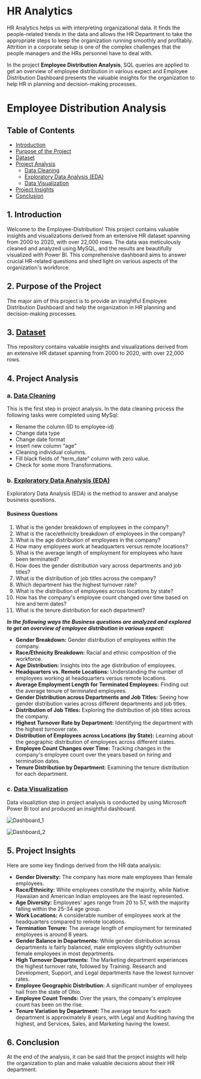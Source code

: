 # HR Analytics
HR Analytics helps us with interpreting organizational data. It finds the people-related trends in the data and allows the HR Department to take the appropriate steps to keep the organization running smoothly and profitably. Attrition in a corporate setup is one of the complex challenges that the people managers and the HRs personnel have to deal with.

In the project **Employee Distribution Analysis**, SQL queries are applied to get an overview of employee distribution in various expect and Employee Distribution Dashboard presents the valuable insights for the organization to help HR in planning and decision-making processes. 

# Employee Distribution Analysis
## Table of Contents
- [Introduction](https://github.com/samia-dola/Employee-Distribution-Report/blob/main/README.md#1-introduction)
- [Purpose of the Project](https://github.com/samia-dola/Employee-Distribution-Report/blob/main/README.md#2-purpose-of-the-project)
- [Dataset](https://github.com/samia-dola/Employee-Distribution-Report/blob/main/README.md#3-dataset)
- [Project Analysis](https://github.com/samia-dola/Employee-Distribution-Report/blob/main/README.md#4-project-analysis)
  - [Data Cleaning](https://github.com/samia-dola/Employee-Distribution-Report/blob/main/README.md#a-data-cleaning)
  - [Exploratory Data Analysis (EDA)](https://github.com/samia-dola/Employee-Distribution-Report/blob/main/README.md#b-exploratory-data-analysis-eda)
  - [Data Visualization](https://github.com/samia-dola/Employee-Distribution-Report/blob/main/README.md#c-data-visualization)
- [Project Insights](https://github.com/samia-dola/Employee-Distribution-Report/blob/main/README.md#6-project-insights)
- [Conclusion](https://github.com/samia-dola/Employee-Distribution-Report/blob/main/README.md#7-conclusion)

## 1. Introduction
Welcome to the Employee-Distribution! This project contains valuable insights and visualizations derived from an extensive HR dataset spanning from 2000 to 2020, with over 22,000 rows. The data was meticulously cleaned and analyzed using MySQL, and the results are beautifully visualized with Power BI. This comprehensive dashboard aims to answer crucial HR-related questions and shed light on various aspects of the organization's workforce.

## 2. Purpose of the Project 
The major aim of this project is to provide an insightful Employee Distribution Dashboard and help the organization in HR planning and decision-making processes. 

## 3. [Dataset](https://github.com/samia-dola/Employee-Distribution-Analysis/tree/main/Datasets)
This repository contains valuable insights and visualizations derived from an extensive HR dataset spanning from 2000 to 2020, with over 22,000 rows.

## 4. Project Analysis
### a. [Data Cleaning](https://github.com/samia-dola/Employee-Distribution-Analysis/blob/main/Queries/Data%20Cleaning.sql)
This is the first step in project analysis. In the data cleaning process the following tasks were completed using MySql:
- Rename the column (ID to employee-id)
- Change data type
- Change date format
- Insert new column “age”
- Cleaning individual columns.
- Fill black fields of “term_date” column with zero value.
- Check for some more Transformations.

### b. [Exploratory Data Analysis (EDA)](https://github.com/samia-dola/Employee-Distribution-Analysis/blob/main/Queries/Business%20Qsn.sql)
 Exploratory Data Analysis (EDA) is the method to answer and analyse business questions.
    
#### Business Questions
1. What is the gender breakdown of employees in the company?
2. What is the race/ethnicity breakdown of employees in the company?
3. What is the age distribution of employees in the company?
4. How many employees work at headquarters versus remote locations?
5. What is the average length of employment for employees who have been terminated?
6. How does the gender distribution vary across departments and job titles?
7. What is the distribution of job titles across the company?
8. Which department has the highest turnover rate?
9. What is the distribution of employees across locations by state?
10. How has the company's employee count changed over time based on hire and term dates?
11. What is the tenure distribution for each department?


***In the following ways the Business questions are analyzed and explored to get an overview of employee distribution in various expect:***

- **Gender Breakdown:** Gender distribution of employees within the company.
- **Race/Ethnicity Breakdown:** Racial and ethnic composition of the workforce.
- **Age Distribution:** Insights into the age distribution of employees.
- **Headquarters vs. Remote Locations:** Understanding the number of employees working at headquarters versus remote locations.
- **Average Employment Length for Terminated Employees:** Finding out the average tenure of terminated employees.
- **Gender Distribution across Departments and Job Titles:** Seeing how gender distribution varies across different departments and job titles.
- **Distribution of Job Titles:** Exploring the distribution of job titles across the company.
- **Highest Turnover Rate by Department:** Identifying the department with the highest turnover rate.
- **Distribution of Employees across Locations (by State):** Learning about the geographic distribution of employees across different states.
- **Employee Count Changes over Time:** Tracking changes in the company's employee count over the years based on hiring and termination dates.
- **Tenure Distribution by Department:** Examining the tenure distribution for each department.


### c. [Data Visualization](https://github.com/samia-dola/Employee-Distribution-Analysis/tree/main/Report)
Data visualiztion step in project analysis is conducted by using Microsoft Power Bi tool and produced an insightful dashboard.

![Dashboard_1](https://github.com/samia-dola/Employee-Distribution-Report/assets/150064729/f9a38190-5e04-4084-89f4-82af6da46fa4)

![Dashboard_2](https://github.com/samia-dola/Employee-Distribution-Report/assets/150064729/17c67be2-3ddb-482b-93af-369f00b3d37a)


## 5. Project Insights 
Here are some key findings derived from the HR data analysis:

- **Gender Diversity:** The company has more male employees than female employees.
- **Race/Ethnicity:** White employees constitute the majority, while Native Hawaiian and American Indian employees are the least represented.
- **Age Diversity:** Employees' ages range from 20 to 57, with the majority falling within the 25-34 age group.
- **Work Locations:** A considerable number of employees work at the headquarters compared to remote locations.
- **Termination Tenure:** The average length of employment for terminated employees is around 8 years.
- **Gender Balance in Departments:** While gender distribution across departments is fairly balanced, male employees slightly outnumber female employees in most departments.
- **High Turnover Departments:** The Marketing department experiences the highest turnover rate, followed by Training. Research and Development, Support, and Legal departments have the lowest turnover rates.
- **Employee Geographic Distribution:** A significant number of employees hail from the state of Ohio.
- **Employee Count Trends:** Over the years, the company's employee count has been on the rise.
- **Tenure Variation by Department:** The average tenure for each department is approximately 8 years, with Legal and Auditing having the highest, and Services, Sales, and Marketing having the lowest.

## 6. Conclusion
At the end of the analysis, it can be said that the project insights will help the organization to plan and make valuable decisions about their HR department.

